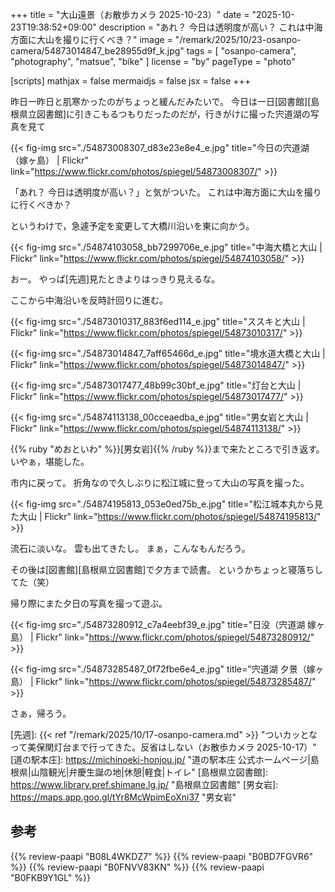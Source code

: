 +++
title = "大山遠景（お散歩カメラ 2025-10-23）"
date =  "2025-10-23T19:38:52+09:00"
description = "あれ？ 今日は透明度が高い？ これは中海方面に大山を撮りに行くべき？"
image = "/remark/2025/10/23-osanpo-camera/54873014847_be28955d9f_k.jpg"
tags = [ "osanpo-camera", "photography", "matsue", "bike" ]
license = "by"
pageType = "photo"

[scripts]
  mathjax = false
  mermaidjs = false
  jsx = false
+++

昨日一昨日と肌寒かったのがちょっと緩んだみたいで。
今日は一日[図書館][島根県立図書館]に引きこもるつもりだったのだが，行きがけに撮った宍道湖の写真を見て

{{< fig-img src="./54873008307_d83e23e8e4_e.jpg" title="今日の宍道湖（嫁ヶ島） | Flickr" link="https://www.flickr.com/photos/spiegel/54873008307/" >}}

「あれ？ 今日は透明度が高い？」と気がついた。
これは中海方面に大山を撮りに行くべきか？

というわけで，急遽予定を変更して大橋川沿いを東に向かう。

{{< fig-img src="./54874103058_bb7299706e_e.jpg" title="中海大橋と大山 | Flickr" link="https://www.flickr.com/photos/spiegel/54874103058/" >}}

おー。
やっぱ[先週]見たときよりはっきり見えるな。

ここから中海沿いを反時計回りに進む。

{{< fig-img src="./54873010317_883f6ed114_e.jpg" title="ススキと大山 | Flickr" link="https://www.flickr.com/photos/spiegel/54873010317/" >}}

{{< fig-img src="./54873014847_7aff65466d_e.jpg" title="境水道大橋と大山 | Flickr" link="https://www.flickr.com/photos/spiegel/54873014847/" >}}

{{< fig-img src="./54873017477_48b99c30bf_e.jpg" title="灯台と大山 | Flickr" link="https://www.flickr.com/photos/spiegel/54873017477/" >}}

{{< fig-img src="./54874113138_00cceaedba_e.jpg" title="男女岩と大山 | Flickr" link="https://www.flickr.com/photos/spiegel/54874113138/" >}}

{{% ruby "めおといわ" %}}[男女岩]{{% /ruby %}}まで来たところで引き返す。
いやぁ，堪能した。

市内に戻って。
折角なので久しぶりに松江城に登って大山の写真を撮った。

{{< fig-img src="./54874195813_053e0ed75b_e.jpg" title="松江城本丸から見た大山 | Flickr" link="https://www.flickr.com/photos/spiegel/54874195813/" >}}

流石に淡いな。
雲も出てきたし。
まぁ，こんなもんだろう。

その後は[図書館][島根県立図書館]で夕方まで読書。
というかちょっと寝落ちしてた（笑）

帰り際にまた夕日の写真を撮って遊ぶ。

{{< fig-img src="./54873280912_c7a4eebf39_e.jpg" title="日没（宍道湖 嫁ヶ島） | Flickr" link="https://www.flickr.com/photos/spiegel/54873280912/" >}}

{{< fig-img src="./54873285487_0f72fbe6e4_e.jpg" title="宍道湖 夕景（嫁ヶ島） | Flickr" link="https://www.flickr.com/photos/spiegel/54873285487/" >}}

さぁ，帰ろう。

[先週]: {{< ref "/remark/2025/10/17-osanpo-camera.md" >}} "ついカッとなって美保関灯台まで行ってきた。反省はしない（お散歩カメラ 2025-10-17）"
[道の駅本庄]: https://michinoeki-honjou.jp/ "道の駅本庄 公式ホームページ|島根県|山陰観光|弁慶生誕の地|休憩|軽食|トイレ"
[島根県立図書館]: https://www.library.pref.shimane.lg.jp/ "島根県立図書館"
[男女岩]: https://maps.app.goo.gl/tYr8McWpimEoXni37 "男女岩"

## 参考

{{% review-paapi "B08L4WKDZ7" %}} <!-- PowerShot ZOOM -->
{{% review-paapi "B0BD7FGVR6" %}} <!-- GARMIN EDGE Explore 2 サイクルコンピュータ -->
{{% review-paapi "B0FNVV83KN" %}} <!-- アワータイムイエロー Hour Time Yellow ReGLOSS -->
{{% review-paapi "B0FKB9Y1GL" %}} <!-- 落噺 おとしばなし 儒烏風亭らでん -->

